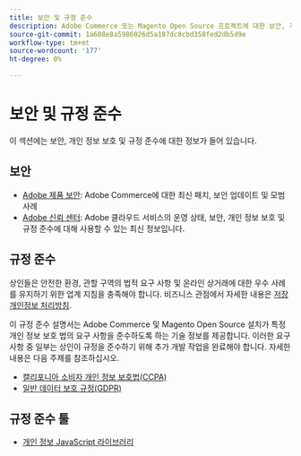 ```yaml
---
title: 보안 및 규정 준수
description: Adobe Commerce 또는 Magento Open Source 프로젝트에 대한 보안, 개인 정보 보호 및 업계 규정 준수 리소스에 대해 알아봅니다.
source-git-commit: 1a608e8a5986026d5a187dc8cbd358fed2db5d9e
workflow-type: tm+mt
source-wordcount: '177'
ht-degree: 0%

---
```



# 보안 및 규정 준수

이 섹션에는 보안, 개인 정보 보호 및 규정 준수에 대한 정보가 들어 있습니다.

## 보안

- [Adobe 제품 보안](https://helpx.adobe.com/security.html): Adobe Commerce에 대한 최신 패치, 보안 업데이트 및 모범 사례
- [Adobe 신뢰 센터](https://www.adobe.com/trust.html): Adobe 클라우드 서비스의 운영 상태, 보안, 개인 정보 보호 및 규정 준수에 대해 사용할 수 있는 최신 정보입니다.

## 규정 준수

상인들은 안전한 환경, 관할 구역의 법적 요구 사항 및 온라인 상거래에 대한 우수 사례를 유지하기 위한 업계 지침을 충족해야 합니다. 비즈니스 관점에서 자세한 내용은 [저장 개인정보 처리방침](https://experienceleague.adobe.com/docs/commerce-admin/start/compliance/privacy/privacy-policy.html).

이 규정 준수 설명서는 Adobe Commerce 및 Magento Open Source 설치가 특정 개인 정보 보호 법의 요구 사항을 준수하도록 하는 기술 정보를 제공합니다. 이러한 요구 사항 중 일부는 상인이 규정을 준수하기 위해 추가 개발 작업을 완료해야 합니다. 자세한 내용은 다음 주제를 참조하십시오.

- [캘리포니아 소비자 개인 정보 보호법(CCPA)](privacy/ccpa.md)
- [일반 데이터 보호 규정(GDPR)](privacy/gdpr.md)

## 규정 준수 툴

- [개인 정보 JavaScript 라이브러리](privacy/javascript-library.md)

